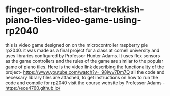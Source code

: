 # finger-controlled-star-trekkish-piano-tiles-video-game-using-rp2040
this is video game designed on on the microcontroller raspberry pie rp2040. it was made as a final project for a class at cornell university and uses libraries configured by Professor Hunter Adams. It uses flex sensors as the game controllers and the rules of the game are similar to the popular game of piano tiles.
Here is the video link describing the functionality of the project- https://www.youtube.com/watch?v=_98jwv7Dm7Q
all the code and necessary library files are attached, to get instructions on how to run the code and compile for rp2040 visit the course website by Professor Adams -https://ece4760.github.io/

